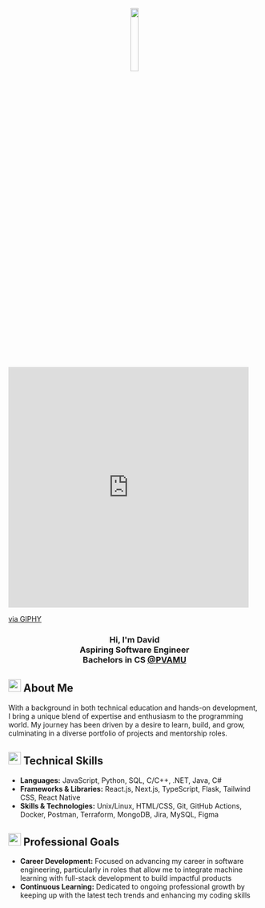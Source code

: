 <!-- HEADER -->
<p align="center">
    <img width="18%" margin="0" padding="0" src="https://cdn.pixabay.com/animation/2022/12/05/15/23/15-23-06-837_512.gif"/>
</p>
<iframe src="https://giphy.com/embed/LvtxIRg1Ly96E" width="480" height="480" style="" frameBorder="0" class="giphy-embed" allowFullScreen></iframe><p><a href="https://giphy.com/gifs/one-piece-op-luffy-LvtxIRg1Ly96E">via GIPHY</a></p>
<h3 align="center">
    Hi, I'm David
    </br> 
    Aspiring Software Engineer </br> Bachelors in CS <a align="center" href="https://www.pvamu.edu/" target="_blank"> @PVAMU </a>
</h3>

<!-- ABOUT ME -->

## <img src="https://images.emojiterra.com/google/noto-emoji/unicode-15/animated/1f64c.gif" width="25" height="25"/> About Me

With a background in both technical education and hands-on development, I bring a unique blend of expertise and enthusiasm to the programming world. My journey has been driven by a desire to learn, build, and grow, culminating in a diverse portfolio of projects and mentorship roles.

<!-- TECHNICAL SKILLS -->

## <img src="https://cdn3.emoji.gg/emojis/3863_gearz.gif" width="25" height="25"/> Technical Skills

- **Languages:** JavaScript, Python, SQL, C/C++, .NET, Java, C#
- **Frameworks & Libraries:** React.js, Next.js, TypeScript, Flask, Tailwind CSS, React Native
- **Skills & Technologies:** Unix/Linux, HTML/CSS, Git, GitHub Actions, Docker, Postman, Terraform, MongoDB, Jira, MySQL, Figma

<!-- PROFESSIONAL GOALS -->

## <img src="https://images.emojiterra.com/google/noto-emoji/animated-emoji/1f680.gif" width="25" height="25"/> Professional Goals

- **Career Development:** Focused on advancing my career in software engineering, particularly in roles that allow me to integrate machine learning with full-stack development to build impactful products
- **Continuous Learning:** Dedicated to ongoing professional growth by keeping up with the latest tech trends and enhancing my coding skills



